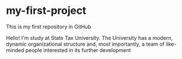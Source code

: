 # my-first-project
This is my first repository in GitHub

Hello! I'm study at State Tax University.
The University has a modern, dynamic organizational structure and, most importantly, a team of like-minded people interested in its further development
